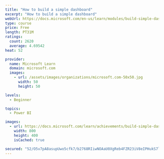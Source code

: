 ```yaml
---
title: "How to build a simple dashboard"
excerpt: "How to build a simple dashboard"
webUrl: https://docs.microsoft.com/en-us/learn/modules/build-simple-dashboard/
type: course
price: Free
length: PT31M
ratings:
  count: 2620
  average: 4.69542
heat: 52

provider:
  name: Microsoft Learn
  domain: microsoft.com
  images:
    - url: /assets/images/organizations/microsoft.com-50x50.jpg
      width: 50
      height: 50

levels:
  - Beginner

topics:
  - Power BI

images:
  - url: https://docs.microsoft.com/learn/achievements/build-simple-dashboard-social.png
    width: 800
    height: 400
    isCached: true

secured: "52/O5v7pA8asupUwo5cfk7/b2768RIiwNOAaU0XgReb4FZR23iV8eIPHukS7lht8oo8583LKYsbSZgdqj9R0w7dhiwT5HOCtyRINzTDhEGauwP/ZRPy5BZDRzjQn/g9dAKmuC+EOxtgfLR/HwBP4tmypMTk+N4NK7ugKshbxV/nzV17W+EG2g2UhUoSEOMWQBhSAAuAWuVCYbEyhzSA2MVh4I3ovPmvJLW4XGdXqVVKDTv2ZSUOr0zIxcDUpkLHxt/2Ieeb0n6xyul3tAyWR2Q374XPE4GgM1ZfB7wi075pDur/ykld5cnaZfqkfgrb5E95m9/nSiGT11UtPG4y82GBuBLPbTfp00o6VaWyY9xv/vFGOVHMJgkAbrP50meHOV2vT+m9qF0WMExpRyhu11FhJ0EF/n5dCWR14H2Gzaps=;mnXUVsObKaZ4EKA1LrNz2Q=="
---
```


